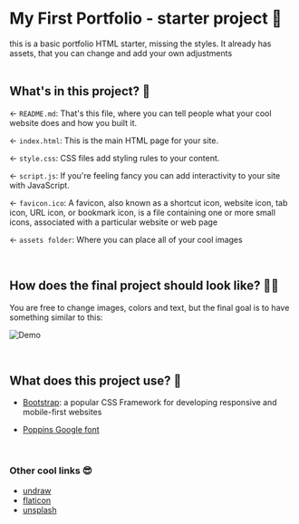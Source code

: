 # My First Portfolio - starter project 🦄

this is a basic portfolio HTML starter, missing the styles. It already has assets, that you can change and add your own adjustments  
<br />

## What's in this project? 🌈

← `README.md`: That's this file, where you can tell people what your cool website does and how you built it.

← `index.html`: This is the main HTML page for your site.

← `style.css`: CSS files add styling rules to your content.

← `script.js`: If you're feeling fancy you can add interactivity to your site with JavaScript.

← `favicon.ico`: A favicon, also known as a shortcut icon, website icon, tab icon, URL icon, or bookmark icon, is a file containing one or more small icons, associated with a particular website or web page

← `assets folder`: Where you can place all of your cool images

<br />

## How does the final project should look like? 👩‍💻

You are free to change images, colors and text, but the final goal is to have something similar to this:

<img alt="Demo" src="WhatsApp Image 2023-02-17 at 00.58.42.png" />
  
<p></p>
<br />

## What does this project use? 👀

- [Bootstrap](https://getbootstrap.com/): a popular CSS Framework for developing responsive and mobile-first websites

- [Poppins Google font](https://fonts.google.com/specimen/Poppins)

<br />

### Other cool links 😎

- [undraw](https://undraw.co/)
- [flaticon](https://www.flaticon.com/)
- [unsplash](https://unsplash.com/)
